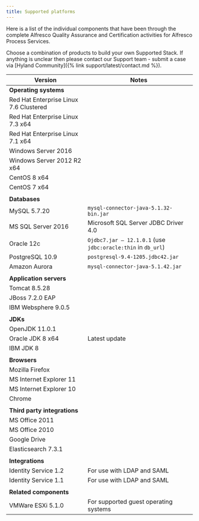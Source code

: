 ```yaml
---
title: Supported platforms
---
```


Here is a list of the individual components that have been through the complete 
Alfresco Quality Assurance and Certification activities for Alfresco Process Services.

Choose a combination of products to build your own Supported Stack. If anything is unclear then please contact 
our Support team - submit a case via [Hyland Community]({% link support/latest/contact.md %}).

| Version | Notes |
| ------- | ----- |
| **Operating systems** | |
| Red Hat Enterprise Linux 7.6 Clustered | |
| Red Hat Enterprise Linux 7.3 x64 | |
| Red Hat Enterprise Linux 7.1 x64 | |
| Windows Server 2016 | |
| Windows Server 2012 R2 x64 | |
| CentOS 8 x64 | |
| CentOS 7 x64 | |
| | |
| **Databases** | |
| MySQL 5.7.20 | `mysql-connector-java-5.1.32-bin.jar` |
| MS SQL Server 2016 | Microsoft SQL Server JDBC Driver 4.0 |
| Oracle 12c | `Ojdbc7.jar – 12.1.0.1` (use `jdbc:oracle:thin` in `db_url`) |
| PostgreSQL 10.9 | `postgresql-9.4-1205.jdbc42.jar` |
| Amazon Aurora | `mysql-connector-java-5.1.42.jar` |
| | |
| **Application servers** | |
| Tomcat 8.5.28 | |
| JBoss 7.2.0 EAP | |
| IBM Websphere 9.0.5 | |
| | |
| **JDKs** | |
| OpenJDK 11.0.1 | |
| Oracle JDK 8 x64 | Latest update |
| IBM JDK 8 | |
| | |
| **Browsers** | |
| Mozilla Firefox | |
| MS Internet Explorer 11 | |
| MS Internet Explorer 10 | |
| Chrome | |
| | |
| **Third party integrations** | |
| MS Office 2011 | |
| MS Office 2010 | |
| Google Drive | |
| Elasticsearch 7.3.1 | |
| | |
| **Integrations** | |
| Identity Service 1.2 | For use with LDAP and SAML |
| Identity Service 1.1 | For use with LDAP and SAML |
| | |
| **Related components** | |
| VMWare ESXi 5.1.0 | For supported guest operating systems |
